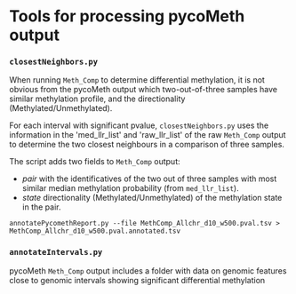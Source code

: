 # Tools for processing pycoMeth output

### `closestNeighbors.py` 

When running `Meth_Comp` to determine differential methylation, it is not obvious from the pycoMeth output which two-out-of-three samples have similar methylation profile, and the directionality (Methylated/Unmethylated). 

For each interval with significant pvalue, `closestNeighbors.py` uses the information in the 'med_llr_list' and 'raw_llr_list' of the raw `Meth_Comp` output to determine the two closest neighbours in a comparison of three samples. 

The script adds two fields to `Meth_Comp` output: 
- *pair* with the identificatives of the two out of three samples with most similar median methylation probability (from `med_llr_list`).  
- *state* directionality (Methylated/Unmethylated) of the methylation state in the pair. 

 
```
annotatePycomethReport.py --file MethComp_Allchr_d10_w500.pval.tsv > MethComp_Allchr_d10_w500.pval.annotated.tsv
```

### `annotateIntervals.py` 

pycoMeth `Meth_Comp` output includes a folder with data on genomic features close to genomic intervals showing significant differential methylation      
